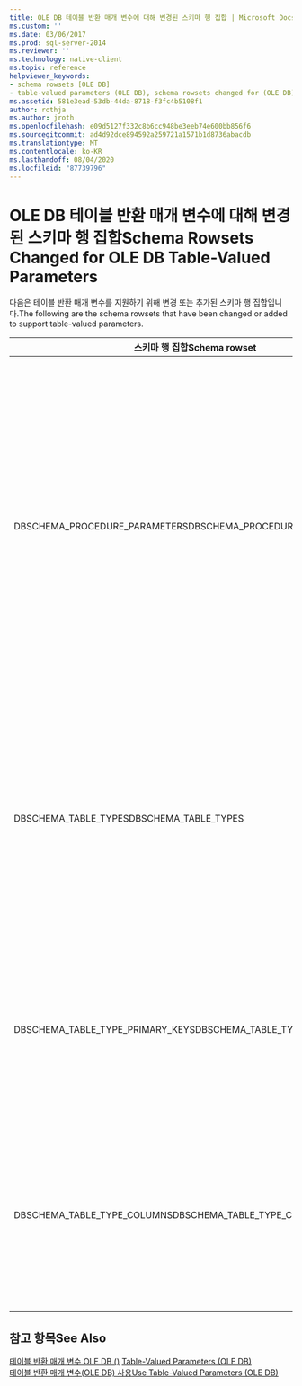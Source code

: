 ```yaml
---
title: OLE DB 테이블 반환 매개 변수에 대해 변경된 스키마 행 집합 | Microsoft Docs
ms.custom: ''
ms.date: 03/06/2017
ms.prod: sql-server-2014
ms.reviewer: ''
ms.technology: native-client
ms.topic: reference
helpviewer_keywords:
- schema rowsets [OLE DB]
- table-valued parameters (OLE DB), schema rowsets changed for (OLE DB)
ms.assetid: 581e3ead-53db-44da-8718-f3fc4b5108f1
author: rothja
ms.author: jroth
ms.openlocfilehash: e09d5127f332c8b6cc948be3eeb74e600bb856f6
ms.sourcegitcommit: ad4d92dce894592a259721a1571b1d8736abacdb
ms.translationtype: MT
ms.contentlocale: ko-KR
ms.lasthandoff: 08/04/2020
ms.locfileid: "87739796"
---
```

# <a name="schema-rowsets-changed-for-ole-db-table-valued-parameters"></a><span data-ttu-id="62adb-102">OLE DB 테이블 반환 매개 변수에 대해 변경된 스키마 행 집합</span><span class="sxs-lookup"><span data-stu-id="62adb-102">Schema Rowsets Changed for OLE DB Table-Valued Parameters</span></span>
  <span data-ttu-id="62adb-103">다음은 테이블 반환 매개 변수를 지원하기 위해 변경 또는 추가된 스키마 행 집합입니다.</span><span class="sxs-lookup"><span data-stu-id="62adb-103">The following are the schema rowsets that have been changed or added to support table-valued parameters.</span></span>  
  
|<span data-ttu-id="62adb-104">스키마 행 집합</span><span class="sxs-lookup"><span data-stu-id="62adb-104">Schema rowset</span></span>|<span data-ttu-id="62adb-105">설명</span><span class="sxs-lookup"><span data-stu-id="62adb-105">Description</span></span>|  
|-------------------|-----------------|  
|<span data-ttu-id="62adb-106">DBSCHEMA_PROCEDURE_PARAMETERS</span><span class="sxs-lookup"><span data-stu-id="62adb-106">DBSCHEMA_PROCEDURE_PARAMETERS</span></span>|<span data-ttu-id="62adb-107">SS_TYPE_CATALOG_NAME 및 SS_TYPE_SCHEMANAME이라는 두 개의 새 열이 행 집합 끝에 추가되었습니다.</span><span class="sxs-lookup"><span data-stu-id="62adb-107">Two new columns were added at the end of the rowset named SS_TYPE_CATALOG_NAME and SS_TYPE_SCHEMANAME.</span></span> <span data-ttu-id="62adb-108">두 열은 이후 유형에 다시 사용될 수 있습니다.</span><span class="sxs-lookup"><span data-stu-id="62adb-108">These columns could be re-used for future types.</span></span> <span data-ttu-id="62adb-109">TYPE_NAME 및 LOCAL_TYPE_NAME 열에는 테이블 반환 매개 변수 TABLE 유형의 이름이 포함됩니다.</span><span class="sxs-lookup"><span data-stu-id="62adb-109">The TYPE_NAME and LOCAL_TYPE_NAME columns will contain the name of the table-valued parameter TABLE type.</span></span> <span data-ttu-id="62adb-110">테이블 반환 매개 변수의 경우 DATA_TYPE 열에 값 DBTYPE_TABLE = 143이 포함됩니다.</span><span class="sxs-lookup"><span data-stu-id="62adb-110">The DATA_TYPE column will have value DBTYPE_TABLE = 143 for table-valued parameters.</span></span>|  
|<span data-ttu-id="62adb-111">DBSCHEMA_TABLE_TYPES</span><span class="sxs-lookup"><span data-stu-id="62adb-111">DBSCHEMA_TABLE_TYPES</span></span>|<span data-ttu-id="62adb-112">이 행 집합은 테이블 반환 매개 변수를 지원하기 위해 추가되었습니다.</span><span class="sxs-lookup"><span data-stu-id="62adb-112">This rowset was added to support table-valued parameters.</span></span> <span data-ttu-id="62adb-113">테이블 유형에 대해서만 메타데이터를 반환하고 테이블, 뷰 또는 동의어에 대해서는 반환하지 않는다는 점을 제외하고 DBSCHEMA_TABLES와 같습니다.</span><span class="sxs-lookup"><span data-stu-id="62adb-113">It is identical to DBSCHEMA_TABLES, except that it returns metadata only for table types, rather than for tables, views, or synonyms.</span></span> <span data-ttu-id="62adb-114">TABLE_TYPE 열은 값 'TABLE TYPE'을 갖습니다.</span><span class="sxs-lookup"><span data-stu-id="62adb-114">The TABLE_TYPE column will have the value 'TABLE TYPE'.</span></span>|  
|<span data-ttu-id="62adb-115">DBSCHEMA_TABLE_TYPE_PRIMARY_KEYS</span><span class="sxs-lookup"><span data-stu-id="62adb-115">DBSCHEMA_TABLE_TYPE_PRIMARY_KEYS</span></span>|<span data-ttu-id="62adb-116">이 행 집합은 테이블 반환 매개 변수를 지원하기 위해 추가되었습니다.</span><span class="sxs-lookup"><span data-stu-id="62adb-116">This rowset was added to support table-valued parameters.</span></span> <span data-ttu-id="62adb-117">테이블 유형에 대해서만 기본 키 메타데이터를 반환하고 테이블에 대해서는 반환하지 않는다는 점을 제외하고 DBSCHEMA_PRIMARY_KEYS와 같습니다.</span><span class="sxs-lookup"><span data-stu-id="62adb-117">It is identical to DBSCHEMA_PRIMARY_KEYS, except that it returns primary keys metadata only for table types, rather than for tables.</span></span>|  
|<span data-ttu-id="62adb-118">DBSCHEMA_TABLE_TYPE_COLUMNS</span><span class="sxs-lookup"><span data-stu-id="62adb-118">DBSCHEMA_TABLE_TYPE_COLUMNS</span></span>|<span data-ttu-id="62adb-119">이 행 집합은 테이블 반환 매개 변수를 지원하기 위해 추가되었습니다.</span><span class="sxs-lookup"><span data-stu-id="62adb-119">This rowset was added to support table-valued parameters.</span></span> <span data-ttu-id="62adb-120">테이블 유형에 대해서만 열 메타데이터를 반환하고 테이블, 뷰 또는 동의어에 대해서는 반환하지 않는다는 점을 제외하고 DBSCHEMA_COLUMNS와 같습니다.</span><span class="sxs-lookup"><span data-stu-id="62adb-120">It is identical to DBSCHEMA_COLUMNS, except that it returns column metadata only for table types, rather than for tables, views, or synonyms.</span></span>|  
  
## <a name="see-also"></a><span data-ttu-id="62adb-121">참고 항목</span><span class="sxs-lookup"><span data-stu-id="62adb-121">See Also</span></span>  
 <span data-ttu-id="62adb-122">[테이블 반환 매개 변수 OLE DB &#40;&#41;](table-valued-parameters-ole-db.md) </span><span class="sxs-lookup"><span data-stu-id="62adb-122">[Table-Valued Parameters &#40;OLE DB&#41;](table-valued-parameters-ole-db.md) </span></span>  
 [<span data-ttu-id="62adb-123">테이블 반환 매개 변수&#40;OLE DB&#41; 사용</span><span class="sxs-lookup"><span data-stu-id="62adb-123">Use Table-Valued Parameters &#40;OLE DB&#41;</span></span>](../native-client-ole-db-how-to/use-table-valued-parameters-ole-db.md)  
  
  

